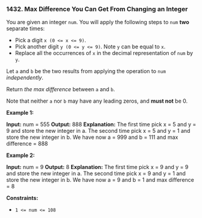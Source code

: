 ### 1432\. Max Difference You Can Get From Changing an Integer

You are given an integer `num`. You will apply the following steps to `num` **two** separate times:

*   Pick a digit `x (0 <= x <= 9)`.
*   Pick another digit `y (0 <= y <= 9)`. Note `y` can be equal to `x`.
*   Replace all the occurrences of `x` in the decimal representation of `num` by `y`.

Let `a` and `b` be the two results from applying the operation to `num` _independently_.

Return _the max difference_ between `a` and `b`.

Note that neither `a` nor `b` may have any leading zeros, and **must not** be 0.

**Example 1:**

**Input:** num = 555
**Output:** 888
**Explanation:** The first time pick x = 5 and y = 9 and store the new integer in a.
The second time pick x = 5 and y = 1 and store the new integer in b.
We have now a = 999 and b = 111 and max difference = 888

**Example 2:**

**Input:** num = 9
**Output:** 8
**Explanation:** The first time pick x = 9 and y = 9 and store the new integer in a.
The second time pick x = 9 and y = 1 and store the new integer in b.
We have now a = 9 and b = 1 and max difference = 8

**Constraints:**

*   `1 <= num <= 108`
